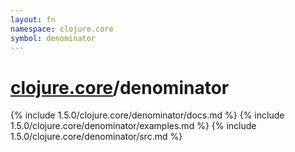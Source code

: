 ```yaml
---
layout: fn
namespace: clojure.core
symbol: denominator
---
```


# [clojure.core](../)/denominator

{% include 1.5.0/clojure.core/denominator/docs.md %}
{% include 1.5.0/clojure.core/denominator/examples.md %}
{% include 1.5.0/clojure.core/denominator/src.md %}

